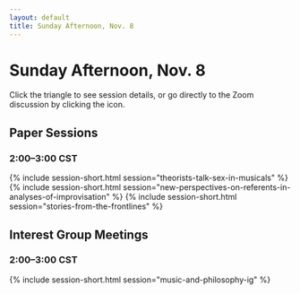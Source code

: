 ```yaml
---
layout: default
title: Sunday Afternoon, Nov. 8
---
```


# Sunday Afternoon, Nov. 8

Click the triangle to see session details, or go directly to the Zoom discussion by clicking the <i class="fas fa-video"></i> icon.

## Paper Sessions

### 2:00–3:00 CST
{% include session-short.html session="theorists-talk-sex-in-musicals" %}
{% include session-short.html session="new-perspectives-on-referents-in-analyses-of-improvisation" %}
{% include session-short.html session="stories-from-the-frontlines" %}


## Interest Group Meetings

### 2:00–3:00 CST
{% include session-short.html session="music-and-philosophy-ig" %}

